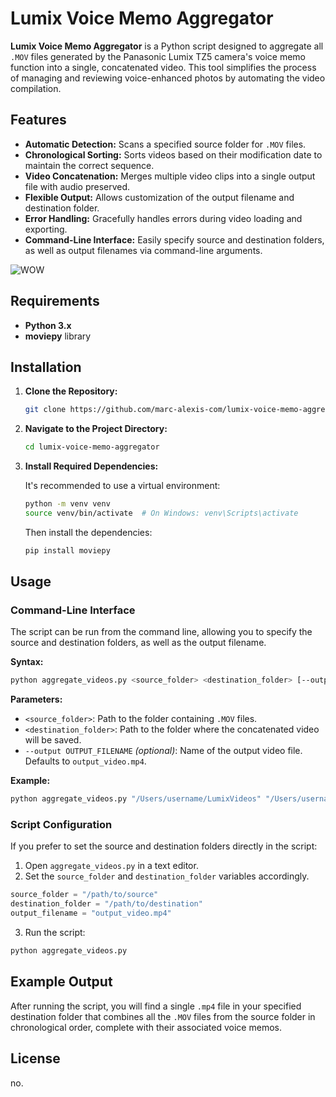 # Lumix Voice Memo Aggregator
**Lumix Voice Memo Aggregator** is a Python script designed to aggregate all `.MOV` files generated by the Panasonic Lumix TZ5 camera's voice memo function into a single, concatenated video. This tool simplifies the process of managing and reviewing voice-enhanced photos by automating the video compilation.

## Features

- **Automatic Detection:** Scans a specified source folder for `.MOV` files.
- **Chronological Sorting:** Sorts videos based on their modification date to maintain the correct sequence.
- **Video Concatenation:** Merges multiple video clips into a single output file with audio preserved.
- **Flexible Output:** Allows customization of the output filename and destination folder.
- **Error Handling:** Gracefully handles errors during video loading and exporting.
- **Command-Line Interface:** Easily specify source and destination folders, as well as output filenames via command-line arguments.

![WOW](https://github.com/user-attachments/assets/924aa3c5-b89a-45b2-adc1-00cf70b88d9b)

## Requirements

- **Python 3.x**
- **moviepy** library

## Installation

1. **Clone the Repository:**

   ```bash
   git clone https://github.com/marc-alexis-com/lumix-voice-memo-aggregator.git
   ```

2. **Navigate to the Project Directory:**

   ```bash
   cd lumix-voice-memo-aggregator
   ```

3. **Install Required Dependencies:**

   It's recommended to use a virtual environment:

   ```bash
   python -m venv venv
   source venv/bin/activate  # On Windows: venv\Scripts\activate
   ```

   Then install the dependencies:
   ```bash
   pip install moviepy
   ```

## Usage

### Command-Line Interface

The script can be run from the command line, allowing you to specify the source and destination folders, as well as the output filename.

**Syntax:**

```bash
python aggregate_videos.py <source_folder> <destination_folder> [--output OUTPUT_FILENAME]
```

**Parameters:**

- `<source_folder>`: Path to the folder containing `.MOV` files.
- `<destination_folder>`: Path to the folder where the concatenated video will be saved.
- `--output OUTPUT_FILENAME` *(optional)*: Name of the output video file. Defaults to `output_video.mp4`.

**Example:**

```bash
python aggregate_videos.py "/Users/username/LumixVideos" "/Users/username/FinalVideo" --output "combined_voice_memo.mp4"
```

### Script Configuration

If you prefer to set the source and destination folders directly in the script:

1. Open `aggregate_videos.py` in a text editor.
2. Set the `source_folder` and `destination_folder` variables accordingly.

```python
source_folder = "/path/to/source"
destination_folder = "/path/to/destination"
output_filename = "output_video.mp4"
```

3. Run the script:

```bash
python aggregate_videos.py
```

## Example Output

After running the script, you will find a single `.mp4` file in your specified destination folder that combines all the `.MOV` files from the source folder in chronological order, complete with their associated voice memos.

## License

no.
